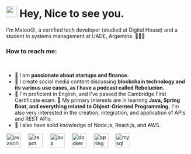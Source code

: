 <h1><img src="https://emojis.slackmojis.com/emojis/images/1531849430/4246/blob-sunglasses.gif?1531849430" width="30"/> Hey, Nice to see you.</h1>

I'm Mateo😉, a certified tech developer (studied at Digital House) and a student in systems management at UADE, Argentina. 👨🏻‍💻


### How to reach me: 
<!-- HTML con CSS en línea para cada enlace -->
<a href="mailto:quotterimateo@gmail.com" style="color: white; text-decoration: none; font-weight: bold;">Mail</a>
<a href="https://www.instagram.com/matequotteri/" style="color: white; text-decoration: none; font-weight: bold;">Instagram</a>
<a href="https://www.linkedin.com/in/mateo-quotteri/" style="color: white; text-decoration: none; font-weight: bold;">LinkedIn</a>




- 💼 I am <strong>passionate about startups and finance. </strong>
- 🔭 I create social media content discussing <strong>blockchain technology and its various use cases, as I have a podcast called Rebolucion.</strong> 
- 🌱 I'm proficient in English, and I've passed the Cambridge First Certificate exam.
 🤔 My primary interests are in learning<strong> Java, Spring Boot, and everything related to Object-Oriented Programming.</strong> I'm also very interested in the creation, integration, and application of APIs and REST APIs.
- 👀 I also have solid knowledge of Node.js, React.js, and AWS.

<div align="left">
  <img src="https://cdn.jsdelivr.net/gh/devicons/devicon/icons/javascript/javascript-original.svg" height="40" alt="javascript logo"  />
  <img width="12" />
  <img src="https://cdn.jsdelivr.net/gh/devicons/devicon/icons/react/react-original.svg" height="40" alt="react logo"  />
  <img width="12" />
  <img src="https://cdn.jsdelivr.net/gh/devicons/devicon/icons/java/java-original.svg" height="40" alt="java logo"  />
  <img width="12" />
  <img src="https://cdn.jsdelivr.net/gh/devicons/devicon/icons/docker/docker-original.svg" height="40" alt="docker logo"  />
  <img width="12" />
  <img src="https://cdn.jsdelivr.net/gh/devicons/devicon/icons/spring/spring-original.svg" height="40" alt="spring logo"  />
  <img width="12" />
  <img src="https://cdn.jsdelivr.net/gh/devicons/devicon/icons/mysql/mysql-original.svg" height="40" alt="mysql logo"  />
</div>

###
